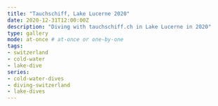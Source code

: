 ```yaml
---
title: "Tauchschiff, Lake Lucerne 2020"
date: 2020-12-31T12:00:00Z
description: "Diving with tauchschiff.ch in Lake Lucerne in 2020"
type: gallery
mode: at-once # at-once or one-by-one
tags:
- switzerland
- cold-water
- lake-dive
series:
- cold-water-dives
- diving-switzerland
- lake-dives
---
```

